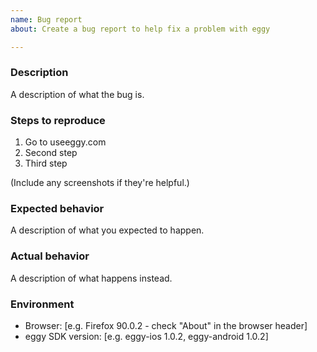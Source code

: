 ```yaml
---
name: Bug report
about: Create a bug report to help fix a problem with eggy

---
```


### Description

A description of what the bug is.

### Steps to reproduce

1. Go to useeggy.com
2. Second step
3. Third step

(Include any screenshots if they're helpful.)

### Expected behavior

A description of what you expected to happen.

### Actual behavior

A description of what happens instead.

### Environment

* Browser: [e.g. Firefox 90.0.2 - check "About" in the browser header]
* eggy SDK version: [e.g. eggy-ios 1.0.2, eggy-android 1.0.2]
